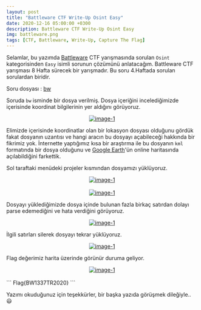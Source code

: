 ```yaml
---
layout: post
title: "Battleware CTF Write-Up Osint Easy"
date: 2020-12-16 05:00:00 +0300
description: Battleware CTF Write-Up Osint Easy
img: battleware.png
tags: [CTF, Battleware, Write-Up, Capture The Flag]
---
```

Selamlar, bu yazımda [Battleware] CTF yarışmasında sorulan `Osint` kategorisinden `Easy` isimli sorunun çözümünü anlatacağım. Battleware CTF yarışması 8 Hafta sürecek bir yarışmadır. Bu soru 4.Haftada sorulan sorulardan biridir.

Soru dosyası : [bw]

Soruda `bw` isminde bir dosya verilmiş. Dosya içeriğini incelediğimizde içerisinde koordinat bilgilerinin yer aldığını görüyoruz.

<center>
  <div>
      <a class="example-image-link" href="{{site.baseurl}}/assets/img/bw-10.png" data-lightbox="example-1"><img class="example-image" src="{{site.baseurl}}/assets/img/bw-10.png" alt="image-1" /></a>
	</div>
</center>

Elimizde içerisinde koordinatlar olan bir lokasyon dosyası olduğunu gördük fakat dosyanın uzantısı ve hangi aracın bu dosyayı açabileceği hakkında bir fikrimiz yok. İnternette yaptığımız kısa bir araştırma ile bu dosyanın `kml` formatında bir dosya olduğunu ve [Google Earth]'ün online haritasında açılabildiğini farkettik. 

Sol taraftaki menüdeki projeler kısmından dosyamızı yüklüyoruz.

<center>
  <div>
      <a class="example-image-link" href="{{site.baseurl}}/assets/img/bw-11.png" data-lightbox="example-1"><img class="example-image" src="{{site.baseurl}}/assets/img/bw-11.png" alt="image-1" /></a>
	</div>
</center>
<br>
<center>
  <div>
      <a class="example-image-link" href="{{site.baseurl}}/assets/img/bw-12.png" data-lightbox="example-1"><img class="example-image" src="{{site.baseurl}}/assets/img/bw-12.png" alt="image-1" /></a>
	</div>
</center>

Dosyayı yüklediğimizde dosya içinde bulunan fazla birkaç satırdan dolayı parse edemediğini ve hata verdiğini görüyoruz.

<center>
  <div>
      <a class="example-image-link" href="{{site.baseurl}}/assets/img/bw-13.png" data-lightbox="example-1"><img class="example-image" src="{{site.baseurl}}/assets/img/bw-13.png" alt="image-1" /></a>
	</div>
</center>

İlgili satırları silerek dosyayı tekrar yüklüyoruz.

<center>
  <div>
      <a class="example-image-link" href="{{site.baseurl}}/assets/img/bw-14.png" data-lightbox="example-1"><img class="example-image" src="{{site.baseurl}}/assets/img/bw-14.png" alt="image-1" /></a>
	</div>
</center>

Flag değerimiz harita üzerinde görünür duruma geliyor.

<center>
  <div>
      <a class="example-image-link" href="{{site.baseurl}}/assets/img/bw-15.png" data-lightbox="example-1"><img class="example-image" src="{{site.baseurl}}/assets/img/bw-15.png" alt="image-1" /></a>
	</div>
</center>
<br>
```
Flag{BW1337TR2020}
```

Yazımı okuduğunuz için teşekkürler, bir başka yazıda görüşmek dileğiyle.. :smiley:

[Battleware]: https://battleware.zone/
[Google Earth]: https://earth.google.com/web/
[bw]: {{site.baseurl}}/assets/files/bw
